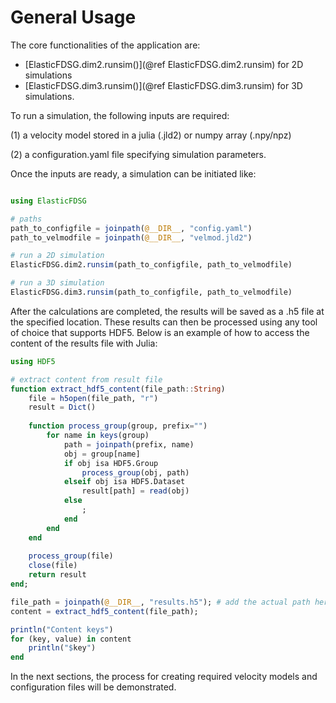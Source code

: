 # General Usage

The core functionalities of the application are:
- [ElasticFDSG.dim2.runsim()](@ref ElasticFDSG.dim2.runsim) for 2D simulations 
- [ElasticFDSG.dim3.runsim()](@ref ElasticFDSG.dim3.runsim) for 3D simulations.

To run a simulation, the following inputs are required:

(1) a velocity model stored in a julia (.jld2) or numpy array (.npy/npz)

(2) a configuration.yaml file specifying simulation parameters.

Once the inputs are ready, a simulation can be initiated like:

```julia 

using ElasticFDSG

# paths
path_to_configfile = joinpath(@__DIR__, "config.yaml")
path_to_velmodfile = joinpath(@__DIR__, "velmod.jld2")

# run a 2D simulation
ElasticFDSG.dim2.runsim(path_to_configfile, path_to_velmodfile)

# run a 3D simulation
ElasticFDSG.dim3.runsim(path_to_configfile, path_to_velmodfile)

```


After the calculations are completed, the results will be saved as a .h5 file at the specified location. These results can then be processed using any tool of choice that supports HDF5. Below is an example of how to access the content of the results file with Julia:


```julia 
using HDF5

# extract content from result file 
function extract_hdf5_content(file_path::String)
    file = h5open(file_path, "r")
    result = Dict()
    
    function process_group(group, prefix="")
        for name in keys(group)
            path = joinpath(prefix, name)
            obj = group[name]
            if obj isa HDF5.Group
                process_group(obj, path)
            elseif obj isa HDF5.Dataset
                result[path] = read(obj)
            else
                ;
            end
        end
    end
    
    process_group(file)
    close(file)
    return result
end;

file_path = joinpath(@__DIR__, "results.h5"); # add the actual path here
content = extract_hdf5_content(file_path);

println("Content keys")
for (key, value) in content
    println("$key")
end
```

In the next sections, the process for creating required velocity models and configuration files will be demonstrated.